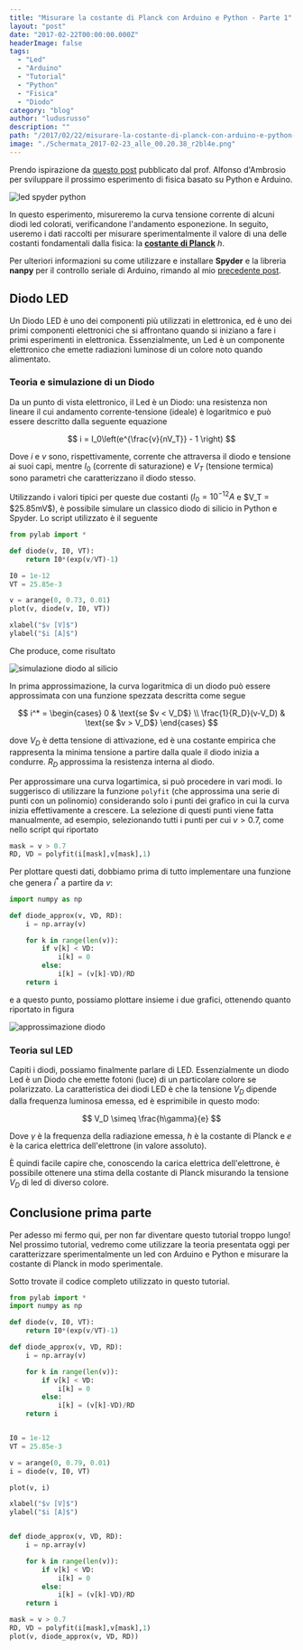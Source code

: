 ```yaml
---
title: "Misurare la costante di Planck con Arduino e Python - Parte 1"
layout: "post"
date: "2017-02-22T00:00:00.000Z"
headerImage: false
tags:
  - "Led"
  - "Arduino"
  - "Tutorial"
  - "Python"
  - "Fisica"
  - "Diodo"
category: "blog"
author: "ludusrusso"
description: ""
path: "/2017/02/22/misurare-la-costante-di-planck-con-arduino-e-python-parte-1/"
image: "./Schermata_2017-02-23_alle_00.20.38_r2bl4e.png"
---
```


Prendo ispirazione da [questo post](http://www.lafucinadellescienze.it/wordpress/archives/3878) pubblicato dal prof. Alfonso d'Ambrosio per sviluppare il prossimo esperimento di fisica basato su Python e Arduino.

![led spyder python](./Schermata_2017-02-23_alle_00.20.38_r2bl4e.png)

In questo esperimento, misureremo la curva tensione corrente di alcuni diodi led colorati, verificandone l'andamento esponezione. In seguito, useremo i dati raccolti per misurare sperimentalmente il valore di una delle costanti fondamentali dalla fisica: la [**costante di Planck**](https://it.wikipedia.org/wiki/Costante_di_Planck) $h$.

Per ulteriori informazioni su come utilizzare e installare **Spyder** e la libreria **nanpy** per il controllo seriale di Arduino, rimando al mio [precedente post](https://www.ludusrusso.dev/2017/02/19/python-arduino-nanpy).

## Diodo LED

Un Diodo LED è uno dei componenti più utilizzati in elettronica, ed è uno dei primi componenti elettronici che si affrontano quando si iniziano a fare i primi esperimenti in elettronica. Essenzialmente, un Led è un componente elettronico che emette radiazioni luminose di un colore noto quando alimentato.

### Teoria e simulazione di un Diodo

Da un punto di vista elettronico, il Led è un Diodo: una resistenza non lineare il cui andamento corrente-tensione (ideale) è logaritmico e può essere descritto dalla seguente equazione

$$
i = I_0\left(e^{\frac{v}{nV_T}} - 1 \right)
$$

Dove $i$ e $v$ sono, rispettivamente, corrente che attraversa il diodo e tensione ai suoi capi, mentre $I_0$ (corrente di saturazione) e $V_T$ (tensione termica) sono parametri che caratterizzano il diodo stesso.

Utilizzando i valori tipici per queste due costanti ($I_0 = 10^{-12}A$ e $V_T = $25.85mV\$), è possibile simulare un classico diodo di silicio in Python e Spyder. Lo script utilizzato è il seguente

```python
from pylab import *

def diode(v, I0, VT):
    return I0*(exp(v/VT)-1)

I0 = 1e-12
VT = 25.85e-3

v = arange(0, 0.73, 0.01)
plot(v, diode(v, I0, VT))

xlabel("$v [V]$")
ylabel("$i [A]$")
```

Che produce, come risultato

![simulazione diodo al silicio](./diode_sim_roujei.png)

In prima approssimazione, la curva logaritmica di un diodo può essere approssimata con una funzione spezzata descritta come segue

$$
i^* =
\begin{cases}
	0 & \text{se $v < V_D$} \\
	\frac{1}{R_D}(v-V_D) & \text{se $v > V_D$}
\end{cases}
$$

dove $V_D$ è detta tensione di attivazione, ed è una costante empirica che rappresenta la minima tensione a partire dalla quale il diodo inizia a condurre. $R_D$ approssima la resistenza interna al diodo.

Per approssimare una curva logartimica, si può procedere in vari modi. Io suggerisco di utilizzare la funzione `polyfit` (che approssima una serie di punti con un polinomio) considerando solo i punti dei grafico in cui la curva inizia effettivamente a crescere. La selezione di questi punti viene fatta manualmente, ad esempio, selezionando tutti i punti per cui $v>0.7$, come nello script qui riportato

```python
mask = v > 0.7
RD, VD = polyfit(i[mask],v[mask],1)
```

Per plottare questi dati, dobbiamo prima di tutto implementare una funzione che genera $i^*$ a partire da $v$:

```python
import numpy as np

def diode_approx(v, VD, RD):
    i = np.array(v)

    for k in range(len(v)):
        if v[k] < VD:
            i[k] = 0
        else:
            i[k] = (v[k]-VD)/RD
    return i
```

e a questo punto, possiamo plottare insieme i due grafici, ottenendo quanto riportato in figura

![approssimazione diodo](./diode_sim_approx_nwyysq.png)

### Teoria sul LED

Capiti i diodi, possiamo finalmente parlare di LED. Essenzialmente un diodo Led è un Diodo che emette fotoni (luce) di un particolare colore se polarizzato. La caratteristica dei diodi LED è che la tensione $V_D$ dipende dalla frequenza luminosa emessa, ed è esprimibile in questo modo:

$$
V_D \simeq \frac{h\gamma}{e}
$$

Dove $\gamma$ è la frequenza della radiazione emessa, $h$ è la costante di Planck e $e$ è la carica elettrica dell'elettrone (in valore assoluto).

È quindi facile capire che, conoscendo la carica elettrica dell'elettrone, è possibile ottenere una stima della costante di Planck misurando la tensione $V_D$ di led di diverso colore.

## Conclusione prima parte

Per adesso mi fermo qui, per non far diventare questo tutorial troppo lungo! Nel prossimo tutorial, vedremo come utilizzare la teoria presentata oggi per caratterizzare sperimentalmente un led con Arduino e Python e misurare la costante di Planck in modo sperimentale.

Sotto trovate il codice completo utilizzato in questo tutorial.

```python
from pylab import *
import numpy as np

def diode(v, I0, VT):
    return I0*(exp(v/VT)-1)

def diode_approx(v, VD, RD):
    i = np.array(v)

    for k in range(len(v)):
        if v[k] < VD:
            i[k] = 0
        else:
            i[k] = (v[k]-VD)/RD
    return i


I0 = 1e-12
VT = 25.85e-3

v = arange(0, 0.79, 0.01)
i = diode(v, I0, VT)

plot(v, i)

xlabel("$v [V]$")
ylabel("$i [A]$")


def diode_approx(v, VD, RD):
    i = np.array(v)

    for k in range(len(v)):
        if v[k] < VD:
            i[k] = 0
        else:
            i[k] = (v[k]-VD)/RD
    return i

mask = v > 0.7
RD, VD = polyfit(i[mask],v[mask],1)
plot(v, diode_approx(v, VD, RD))
```
